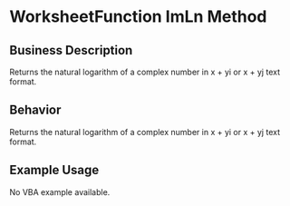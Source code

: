 # WorksheetFunction ImLn Method

## Business Description
Returns the natural logarithm of a complex number in x + yi or x + yj text format.

## Behavior
Returns the natural logarithm of a complex number in x + yi or x + yj text format.

## Example Usage
No VBA example available.